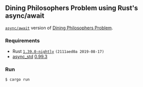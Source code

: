 ## Dining Philosophers Problem using Rust's async/await

[`async/await`](https://rust-lang.github.io/async-book/) version of [Dining Philosophers Problem](https://github.com/kuy/dining-philosophers).

### Requirements

- Rust [`1.39.0-nightly`](https://github.com/rust-lang/rustup.rs#working-with-nightly-rust) `(2111aed0a 2019-08-17)`
- [async_std](https://async.rs/) [0.99.3](https://crates.io/crates/async-std/0.99.3)

### Run

```
$ cargo run
```
